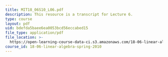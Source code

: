 ```yaml
---
title: MIT18_06S10_L06.pdf
description: This resource is a transcript for Lecture 6.
type: course
layout: pdf
uid: bdefda5baee6ea0053bcd56eccabed15
file_type: application/pdf
file_location: >-
  https://open-learning-course-data-ci.s3.amazonaws.com/18-06-linear-algebra-spring-2010/bdefda5baee6ea0053bcd56eccabed15_MIT18_06S10_L06.pdf
course_id: 18-06-linear-algebra-spring-2010
---
```

